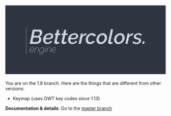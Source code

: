 <h3 align="center">
  <img src=".github/header_engine.png">
</h3>

You are on the 1.8 branch. Here are the things that are different from other versions:

- Keymap (uses GWT key codes since 1.13)

**Documentation & details**: Go to the [master branch](https://github.com/N3ROO/BettercolorsEngine)

